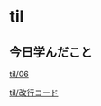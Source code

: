 # til

## 今日学んだこと

[til/06](https://github.com/tokiohamamatsu/til/blob/master/%E6%B4%BB%E5%8B%95%E8%A8%98%E9%8C%B2/2021/05/06.md)

[til/改行コード](https://github.com/tokiohamamatsu/til/blob/master/c%23/%E6%94%B9%E8%A1%8C%E3%82%B3%E3%83%BC%E3%83%89.md)